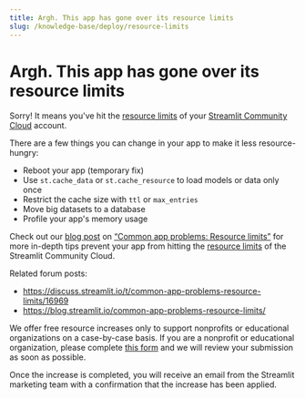 ```yaml
---
title: Argh. This app has gone over its resource limits
slug: /knowledge-base/deploy/resource-limits
---
```


# Argh. This app has gone over its resource limits

Sorry! It means you've hit the [resource limits](/streamlit-community-cloud/get-started/manage-your-app#app-resources-and-limits) of your [Streamlit Community Cloud](https://streamlit.io/cloud) account.

<!-- One way to avoid this is to [upgrade your plan](https://streamlit.io/cloud) to one with higher resource limits.  -->

There are a few things you can change in your app to make it less resource-hungry:

- Reboot your app (temporary fix)
- Use `st.cache_data` or `st.cache_resource` to load models or data only once
- Restrict the cache size with `ttl` or `max_entries`
- Move big datasets to a database
- Profile your app's memory usage

Check out our [blog post](https://blog.streamlit.io/common-app-problems-resource-limits/) on [“Common app problems: Resource limits”](https://blog.streamlit.io/common-app-problems-resource-limits/) for more in-depth tips prevent your app from hitting the [resource limits](/streamlit-community-cloud/get-started/manage-your-app#app-resources-and-limits) of the Streamlit Community Cloud.

Related forum posts:

- <https://discuss.streamlit.io/t/common-app-problems-resource-limits/16969>
- <https://blog.streamlit.io/common-app-problems-resource-limits/>

We offer free resource increases only to support nonprofits or educational organizations on a case-by-case basis. If you are a nonprofit or educational organization, please complete [this form](https://docs.google.com/forms/d/e/1FAIpQLSfzPNqrvH0HeaJnl0dtBgVV-ILqavzSmAEk84vDnMFIbvkGVA/viewform) and we will review your submission as soon as possible.

Once the increase is completed, you will receive an email from the Streamlit marketing team with a confirmation that the increase has been applied.
